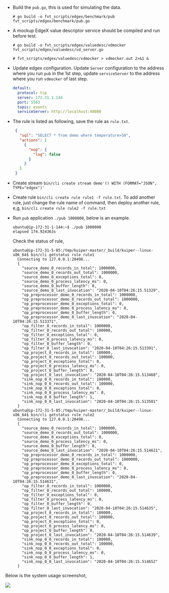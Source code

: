 

- Build the ``pub.go``, this is used for simulating the data.
    ```shell
    # go build -o fvt_scripts/edgex/benchmark/pub fvt_scripts/edgex/benchmark/pub.go
    ```

- A mockup EdgeX value descriptor service should be compiled and run before test.

    ```shell
    # go build -o fvt_scripts/edgex/valuedesc/vdmocker fvt_scripts/edgex/valuedesc/vd_server.go
    
    # fvt_scripts/edgex/valuedesc/vdmocker > vdmocker.out 2>&1 &
    ```

- Update edgex configuration. Update ``Server`` configuration to the address where you run ``pub`` in the 1st step, update ``serviceServer`` to the address where you run ``vdmocker`` of last step.  
  ```yaml
  default:
    protocol: tcp
    server: 172.31.1.144
    port: 5563
    topic: events
    serviceServer: http://localhost:48080 
  ```

- The rule is listed as following, save the rule as ``rule.txt``.

   ```json
    {
      "sql": "SELECT * from demo where temperature>50",
      "actions": [
        {
          "nop": {
            "log": false
          }
        }
      ]
    }
   ```
  
- Create stream ``bin/cli create stream demo'() WITH (FORMAT="JSON", TYPE="edgex")'``

- Create rule ``bin/cli create rule rule1 -f rule.txt``. To add another rule, just change the rule name of command, then deploy another rule, e,g, ``bin/cli create rule rule2 -f rule.txt``

- Run ``pub`` application ``./pub 1000000``, below is an example.
  ```shell script
  ubuntu@ip-172-31-1-144:~$ ./pub 1000000
  elapsed 174.924363s
  ```
  
  Check the status of rule,
  ```shell script
  ubuntu@ip-172-31-5-85:/tmp/kuiper-master/_build/kuiper--linux-x86_64$ bin/cli getstatus rule rule1
    Connecting to 127.0.0.1:20498...
    {
      "source_demo_0_records_in_total": 1000000,
      "source_demo_0_records_out_total": 1000000,
      "source_demo_0_exceptions_total": 0,
      "source_demo_0_process_latency_ms": 0,
      "source_demo_0_buffer_length": 0,
      "source_demo_0_last_invocation": "2020-04-10T04:26:15.51329",
      "op_preprocessor_demo_0_records_in_total": 1000000,
      "op_preprocessor_demo_0_records_out_total": 1000000,
      "op_preprocessor_demo_0_exceptions_total": 0,
      "op_preprocessor_demo_0_process_latency_ms": 0,
      "op_preprocessor_demo_0_buffer_length": 0,
      "op_preprocessor_demo_0_last_invocation": "2020-04-10T04:26:15.513371",
      "op_filter_0_records_in_total": 1000000,
      "op_filter_0_records_out_total": 100000,
      "op_filter_0_exceptions_total": 0,
      "op_filter_0_process_latency_ms": 0,
      "op_filter_0_buffer_length": 0,
      "op_filter_0_last_invocation": "2020-04-10T04:26:15.513391",
      "op_project_0_records_in_total": 100000,
      "op_project_0_records_out_total": 100000,
      "op_project_0_exceptions_total": 0,
      "op_project_0_process_latency_ms": 0,
      "op_project_0_buffer_length": 0,
      "op_project_0_last_invocation": "2020-04-10T04:26:15.513468",
      "sink_nop_0_0_records_in_total": 100000,
      "sink_nop_0_0_records_out_total": 100000,
      "sink_nop_0_0_exceptions_total": 0,
      "sink_nop_0_0_process_latency_ms": 0,
      "sink_nop_0_0_buffer_length": 1,
      "sink_nop_0_0_last_invocation": "2020-04-10T04:26:15.513501"
    }
  ubuntu@ip-172-31-5-85:/tmp/kuiper-master/_build/kuiper--linux-x86_64$ bin/cli getstatus rule rule2
    Connecting to 127.0.0.1:20498...
    {
      "source_demo_0_records_in_total": 1000000,
      "source_demo_0_records_out_total": 1000000,
      "source_demo_0_exceptions_total": 0,
      "source_demo_0_process_latency_ms": 0,
      "source_demo_0_buffer_length": 0,
      "source_demo_0_last_invocation": "2020-04-10T04:26:15.514621",
      "op_preprocessor_demo_0_records_in_total": 1000000,
      "op_preprocessor_demo_0_records_out_total": 1000000,
      "op_preprocessor_demo_0_exceptions_total": 0,
      "op_preprocessor_demo_0_process_latency_ms": 0,
      "op_preprocessor_demo_0_buffer_length": 0,
      "op_preprocessor_demo_0_last_invocation": "2020-04-10T04:26:15.514631",
      "op_filter_0_records_in_total": 1000000,
      "op_filter_0_records_out_total": 100000,
      "op_filter_0_exceptions_total": 0,
      "op_filter_0_process_latency_ms": 0,
      "op_filter_0_buffer_length": 0,
      "op_filter_0_last_invocation": "2020-04-10T04:26:15.514635",
      "op_project_0_records_in_total": 100000,
      "op_project_0_records_out_total": 100000,
      "op_project_0_exceptions_total": 0,
      "op_project_0_process_latency_ms": 0,
      "op_project_0_buffer_length": 0,
      "op_project_0_last_invocation": "2020-04-10T04:26:15.514639",
      "sink_nop_0_0_records_in_total": 100000,
      "sink_nop_0_0_records_out_total": 100000,
      "sink_nop_0_0_exceptions_total": 0,
      "sink_nop_0_0_process_latency_ms": 0,
      "sink_nop_0_0_buffer_length": 1,
      "sink_nop_0_0_last_invocation": "2020-04-10T04:26:15.514652"
    }
  ```
Below is the system usage screenshot,

  ![](system_usage.png)
